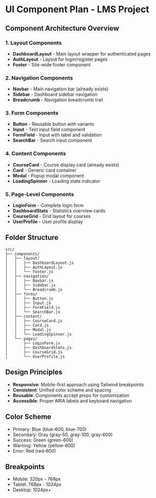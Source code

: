 # UI Component Plan - LMS Project

## Component Architecture Overview

### 1. Layout Components
- **DashboardLayout** - Main layout wrapper for authenticated pages
- **AuthLayout** - Layout for login/register pages
- **Footer** - Site-wide footer component

### 2. Navigation Components
- **Navbar** - Main navigation bar (already exists)
- **Sidebar** - Dashboard sidebar navigation
- **Breadcrumb** - Navigation breadcrumb trail

### 3. Form Components
- **Button** - Reusable button with variants
- **Input** - Text input field component
- **FormField** - Input with label and validation
- **SearchBar** - Search input component

### 4. Content Components
- **CourseCard** - Course display card (already exists)
- **Card** - Generic card container
- **Modal** - Popup modal component
- **LoadingSpinner** - Loading state indicator

### 5. Page-Level Components
- **LoginForm** - Complete login form
- **DashboardStats** - Statistics overview cards
- **CourseGrid** - Grid layout for courses
- **UserProfile** - User profile display

## Folder Structure
```
src/
├── components/
│   ├── layout/
│   │   ├── DashboardLayout.js
│   │   ├── AuthLayout.js
│   │   └── Footer.js
│   ├── navigation/
│   │   ├── Navbar.js
│   │   ├── Sidebar.js
│   │   └── Breadcrumb.js
│   ├── forms/
│   │   ├── Button.js
│   │   ├── Input.js
│   │   ├── FormField.js
│   │   └── SearchBar.js
│   ├── content/
│   │   ├── CourseCard.js
│   │   ├── Card.js
│   │   ├── Modal.js
│   │   └── LoadingSpinner.js
│   └── pages/
│       ├── LoginForm.js
│       ├── DashboardStats.js
│       ├── CourseGrid.js
│       └── UserProfile.js
```

## Design Principles
- **Responsive**: Mobile-first approach using Tailwind breakpoints
- **Consistent**: Unified color scheme and spacing
- **Reusable**: Components accept props for customization
- **Accessible**: Proper ARIA labels and keyboard navigation

## Color Scheme
- Primary: Blue (blue-600, blue-700)
- Secondary: Gray (gray-50, gray-100, gray-600)
- Success: Green (green-600)
- Warning: Yellow (yellow-600)
- Error: Red (red-600)

## Breakpoints
- Mobile: 320px - 768px
- Tablet: 768px - 1024px
- Desktop: 1024px+